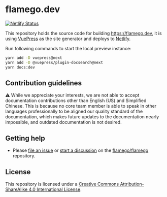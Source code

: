 # flamego.dev

[![Netlify Status](https://api.netlify.com/api/v1/badges/8c6545f8-a001-4515-b052-63847be97752/deploy-status)](https://app.netlify.com/sites/keen-austin-23ca57/deploys)

This repository holds the source code for building https://flamego.dev, it is using [VuePress](https://v2.vuepress.vuejs.org/) as the site generator and deploys to [Netlify](https://www.netlify.com/).

Run following commands to start the local preview instance:

```sh
yarn add -D vuepress@next
yarn add -D @vuepress/plugin-docsearch@next
yarn docs:dev
```

## Contribution guidelines

⚠️ While we appreciate your interests, we are not able to accept documentation contributions other than English (US) and Simplified Chinese. This is because no core team member is able to speak in other languages professionally to be aligned our quality standard of the documentation, which makes future updates to the documentation nearly impossible, and outdated documentation is not desired.

## Getting help

- Please [file an issue](https://github.com/flamego/flamego/issues) or [start a discussion](https://github.com/flamego/flamego/discussions) on the [flamego/flamego](https://github.com/flamego/flamego) repository.

## License

This repository is licensed under a [Creative Commons Attribution-ShareAlike 4.0 International License](http://creativecommons.org/licenses/by-sa/4.0/).
